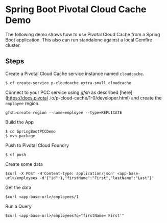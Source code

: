 # Spring Boot Pivotal Cloud Cache Demo

The following demo shows how to use Pivotal Cloud Cache from a Spring Boot application.  This also can run standalone against a local Gemfire cluster.


## Steps 

Create a Pivotal Cloud Cache service instance named `cloudcache`.

```
$ cf create-service p-cloudcache extra-small cloudcache
```


Connect to your PCC service using  *gfsh* as described [here](https://docs.pivotal
.io/p-cloud-cache/1-0/developer.html) and create the `employee` region.

```
gfsh>create region --name=employee --type=REPLICATE
```
Build the App
```
$ cd SpringBootPCCDemo
$ mvn package
```

Push to Pivotal Cloud Foundry

```
$ cf push
```

Create some data

```
$curl -X POST -H'Content-type: application/json' <app-base-url>/employees -d'{"id":1,"firstName":"First","lastName":"Last"}'
```

Get the data
```
$curl <app-base-url>/employees/1
```

Run a Query
```
$curl <app-base-url>/employees?q="firstName='First'"
```


